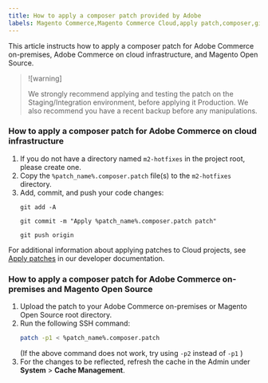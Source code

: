 ```yaml
---
title: How to apply a composer patch provided by Adobe
labels: Magento Commerce,Magento Commerce Cloud,apply patch,composer,git,how to,patch,Adobe Commerce,cloud infrastructure,on-premises
---
```


This article instructs how to apply a composer patch for Adobe Commerce on-premises, Adobe Commerce on cloud infrastructure, and Magento Open Source.

>![warning]
>
>We strongly recommend applying and testing the patch on the Staging/Integration environment, before applying it Production. We also recommend you have a recent backup before any manipulations.

<h3 id="cloud">How to apply a composer patch for Adobe Commerce on cloud infrastructure</h3>

1. If you do not have a directory named `m2-hotfixes` in the project root, please create one.
1. Copy the `%patch_name%.composer.patch` file(s) to the `m2-hotfixes` directory.
1. Add, commit, and push your code changes:
    ```git    
    git add -A
    ```
    ```git
    git commit -m "Apply %patch_name%.composer.patch patch"     
    ```
    ```git
    git push origin    
    ```    

For additional information about applying patches to Cloud projects, see [Apply patches](https://devdocs.magento.com/cloud/project/project-patch.html) in our developer documentation.

<h3 id="commerce">How to apply a composer patch for Adobe Commerce on-premises and Magento Open Source</h3>

1. Upload the patch to your Adobe Commerce on-premises or Magento Open Source root directory.
1. Run the following SSH command:
    ```bash
    patch -p1 < %patch_name%.composer.patch
    ```
   (If the above command does not work, try using `-p2` instead of `-p1` )
1. For the changes to be reflected, refresh the cache in the Admin under **System** > **Cache Management**.
